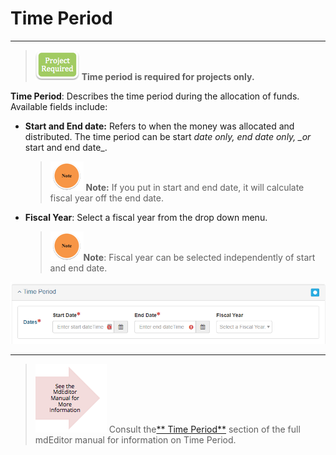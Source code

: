 # Time Period

---

> ![](/assets/project_required_small.png) **Time period is required for projects only.**

**Time Period**: Describes the time period during the allocation of funds. Available fields include:

* **Start and End date:** Refers to when the money was allocated and distributed. The time period can be start _date only, end date only, \_or_ start and end date\_.
  > ![](/assets/note_small.png) **Note:** If you put in start and end date, it will calculate fiscal year off the end date.
* **Fiscal Year**: Select a fiscal year from the drop down menu.  
  > ![](/assets/note_small.png)**Note**: Fiscal year can be selected independently of start and end date.

![](/assets/time_period_lcc.png)

---

> ![](/assets/see_full_manual_for.png) Consult the[** Time Period**](https://adiwg.gitbooks.io/mdeditor/content/record/edit/record-funding/time-period.html) section of the full mdEditor manual for information on Time Period.



